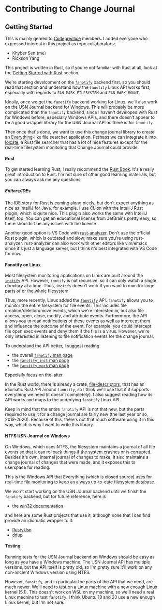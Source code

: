 # Contributing to Change Journal


## Getting Started
This is mainly geared to [Codeprentice](https://github.com/codeprentice-org) members.
I added everyone who expressed interest in this project as repo collaborators:
* Khyber Sen (me)
* Rickson Yang

This project is written in Rust, so if you're not familiar with Rust at all, 
look at the [Getting Started with Rust](#rust) section.

We're starting development on the [`fanotify`](#fanotify-on-linux) backend first,
so you should read that section and understand how the `fanotify` Linux API works first, 
especially with regards to `FAN_MARK_FILESYSTEM` and `FAN_MARK_MOUNT`.

Ideally, once we get the `fanotify` backend working for Linux, 
we'll also work on the USN Journal backend for Windows.
This will probably be more complicated than the `fanotify` backend, 
since I haven't developed with Rust for Windows before, especially Windows APIs,
and there doesn't appear to be a good wrapper library for the USN Journal API
as there is for `fanotify`.

Then once that's done, we want to use this change journal library to create an 
[Everything](https://www.voidtools.com/)-like file searcher application.
Perhaps we can integrate it into [lolcate](https://github.com/ngirard/lolcate-rs),
a Rust file searcher that has a lot of nice features 
except for the real-time filesystem monitoring that Change Journal could provide.


#### Rust
To get started learning Rust, I really recommend the [Rust Book](https://doc.rust-lang.org/book/).
It's a really great introduction to Rust.  I'm not sure of other good learning materials, 
but you can always ask me any questions.


##### Editors/IDEs
The IDE story for Rust is coming along nicely, 
but don't expect anything as nice as IntelliJ for Java, for example.
I use CLion with the IntelliJ Rust plugin, which is quite nice.
This plugin also works the same with IntelliJ itself, too.
You can get an educational license from JetBrains pretty easy, 
so there shouldn't be any issues with the license.

Another good option is VS Code with [rust-analyzer](https://rust-analyzer.github.io/manual.html#installation).
Don't use the official Rust plugin, which is outdated and slow; make sure you're using rust-analyzer.
rust-analyzer can also work with other editors like vim/emacs since it's just a language server,
but I think it's best integrated with VS Code for now.


#### Fanotify on Linux
Most filesystem monitoring applications on Linux are built around 
the [`inotify`](https://man7.org/linux/man-pages/man7/inotify.7.html) API.
However, `inotify` is not recursive, so it can only watch a single directory at a time.
Thus, `inotify` doesn't work if you want to monitor large parts of or the whole filesystem.

Thus, more recently, Linux added 
the [`fanotify`](https://www.man7.org/linux/man-pages/man7/fanotify.7.html) API.
`fanotify` allows you to monitor the entire filesystem for file events.
This includes file creation/deletion/move events, which we're interested in, 
but also file access, open, close, modify, and attribute events.
Furthermore, the API allows you to read notifications of these events
as well as intercept them and influence the outcome of the event.
For example, you could intercept file open exec events and deny them if the file is a virus.
However, we're only interested in listening to file notification events for the change journal.

To understand the API better, I suggest reading:
* the overall [`fanotify` man page](https://www.man7.org/linux/man-pages/man7/fanotify.7.html)
* the [`fanotify_init` man page](https://www.man7.org/linux/man-pages/man2/fanotify_init.2.html)
* the [`fanotify_mark` man page](https://www.man7.org/linux/man-pages/man2/fanotify_mark.2.html)

Especially focus on the latter.

In the Rust world, there is already a crate, 
[file-descriptors](https://docs.rs/file-descriptors/0.9.1/file_descriptors/fanotify/struct.FanotifyFileDescriptor.html), 
that has an idiomatic Rust API around `fanotify`,
so I think we'll use that if it supports everything we need (it doesn't completely).
I also suggest reading how its API works and maps to the underlying `fanotify` Linux API.

Keep in mind that the entire `fanotify` API is not that new, but the parts required 
to use it for a change journal are fairly new (the last year or so, 2019-2020).
Because of this, there's not that much software using it in this way,
which is why I want to write this library.


#### NTFS USN Journal on Windows
On Windows, which uses NTFS, the filesystem maintains a journal of all file events
so that it can rollback things if the system crashes or is corrupted.
Besides it's own, internal journal of changes to make, 
it also maintains a change journal of changes that were made, 
and it exposes this to userspace for reading.

This is the Windows API that Everything (which is closed source) uses
for real-time file monitoring to keep an always up-to-date filesystem database.

We won't start working on the USN Journal backend until we finish the `fanotify` backend,
but for future reference, here is

* the [win32 documentation](https://docs.microsoft.com/en-us/windows/win32/fileio/change-journals)

and here are some Rust projects that use it, although none that I can find provide an idiomatic wrapper to it:
* [RustyUsn](https://github.com/forensicmatt/RustyUsn)
* [ddup](https://github.com/netaneld122/ddup)


#### Testing
Running tests for the USN Journal backend on Windows should be easy as long as you have a Windows machine.
The USN Journal API has multiple versions, but the API itself is pretty old, 
so I'm pretty sure it'll work on any non-ancient Windows version using NTFS. 

However, `fanotify`, and in particular the parts of the API that we need, are much newer.
We'll need to test on a Linux machine with a new enough Linux kernel (5.1).
This doesn't work on WSL on my machine, so we'll need a real Linux machine to test `fanotify`.
I think Ubuntu 18 and 20 use a new enough Linux kernel, but I'm not sure.
